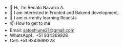 - 👋 Hi, I’m Renato Navarro A.
- 👀 I am interested in Fronted and Bakend development.
- 🌱 I am currently learning ReactJs
- 📫 How to get to me
- Email: satoshiune21@gmail.com
- WhatsApp! : +51 934369928
- Cell: +51 9343699228

<!---
GintokiYT/GintokiYT is a ✨ special ✨ repository because its `README.md` (this file) appears on your GitHub profile.
You can click the Preview link to take a look at your changes.
--->
